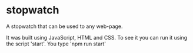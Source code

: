 # stopwatch

A stopwatch that can be used to any web-page.

It was built using JavaScript, HTML and CSS.
To see it you can run it using the script 'start'. You type 'npm run start'

